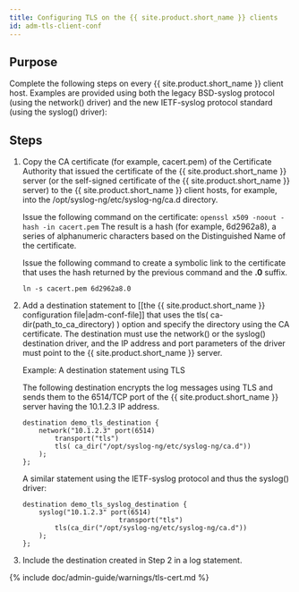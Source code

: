 ```yaml
---
title: Configuring TLS on the {{ site.product.short_name }} clients
id: adm-tls-client-conf
---
```


## Purpose

Complete the following steps on every {{ site.product.short_name }} client host. Examples
are provided using both the legacy BSD-syslog protocol (using the
network() driver) and the new IETF-syslog protocol standard (using the
syslog() driver):

## Steps

1. Copy the CA certificate (for example, cacert.pem) of the Certificate
    Authority that issued the certificate of the {{ site.product.short_name }} server (or
    the self-signed certificate of the {{ site.product.short_name }} server) to the
    {{ site.product.short_name }} client hosts, for example, into the
    /opt/syslog-ng/etc/syslog-ng/ca.d directory.

    Issue the following command on the certificate: `openssl x509
    -noout -hash -in cacert.pem` The result is a hash (for example,
    6d2962a8), a series of alphanumeric characters based on the
    Distinguished Name of the certificate.

    Issue the following command to create a symbolic link to the
    certificate that uses the hash returned by the previous command and
    the **.0** suffix.

    `ln -s cacert.pem 6d2962a8.0`

2. Add a destination statement to [[the {{ site.product.short_name }} configuration file|adm-conf-file]] that
    uses the tls( ca-dir(path_to_ca_directory) ) option and specify
    the directory using the CA certificate. The destination must use the
    network() or the syslog() destination driver, and the IP address and
    port parameters of the driver must point to the {{ site.product.short_name }} server.

    Example: A destination statement using TLS

    The following destination encrypts the log messages using TLS and
    sends them to the 6514/TCP port of the {{ site.product.short_name }} server having the
    10.1.2.3 IP address.

    ```config
    destination demo_tls_destination {
        network("10.1.2.3" port(6514)
            transport("tls")
            tls( ca_dir("/opt/syslog-ng/etc/syslog-ng/ca.d"))
        );
    };
    ```

    A similar statement using the IETF-syslog protocol and thus the
    syslog() driver:

    ```config
    destination demo_tls_syslog_destination {
        syslog("10.1.2.3" port(6514)
                            transport("tls")
            tls(ca_dir("/opt/syslog-ng/etc/syslog-ng/ca.d"))
        );
    };
    ```

3. Include the destination created in Step 2 in a log statement.

{% include doc/admin-guide/warnings/tls-cert.md %}
